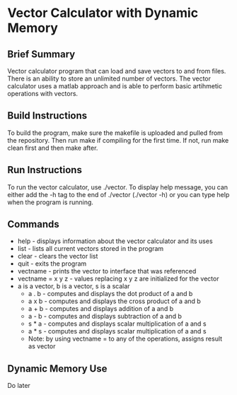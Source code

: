 # Vector Calculator with Dynamic Memory

## Brief Summary
Vector calculator program that can load and save vectors to and from files.
There is an ability to store an unlimited number of vectors. The vector 
calculator uses a matlab approach and is able to perform basic artihmetic 
operations with vectors.

## Build Instructions
To build the program, make sure the makefile is uploaded and pulled from
the repository. Then run make if compiling for the first time. If not, 
run make clean first and then make after.

## Run Instructions
To run the vector calculator, use ./vector. To display help message, you
can either add the -h tag to the end of ./vector (./vector -h) or you can
type help when the program is running.

## Commands
 * help - displays information about the vector calculator and its uses
 * list - lists all current vectors stored in the program
 * clear - clears the vector list
 * quit - exits the program
 * vectname - prints the vector to interface that was referenced
 * vectname = x y z - values replacing x y z are initialized for the vector
 * a is a vector, b is a vector, s is a scalar
    * a . b - computes and displays the dot product of a and b
    * a x b - computes and displays the cross product of a and b
    * a + b - computes and displays addition of a and b
    * a - b - computes and displays subtraction of a and b
    * s * a - computes and displays scalar multiplication of a and s
    * a * s - computes and displays scalar multiplication of a and s
    * Note: by using vectname = to any of the operations, assigns result as vector

## Dynamic Memory Use
Do later